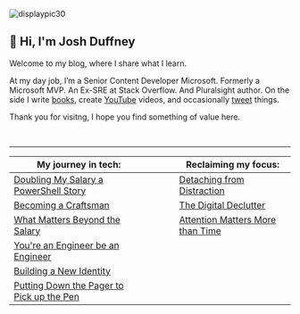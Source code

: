 ![displaypic30](/img/displaypic30.png)

## 👋 Hi, I'm Josh Duffney

Welcome to my blog, where I share what I learn.

At my day job, I’m a Senior Content Developer Microsoft. Formerly a Microsoft MVP. An Ex-SRE at Stack Overflow. And Pluralsight author. On the side I write [books](https://app.gumroad.com/joshduffney/), create [YouTube](https://www.youtube.com/channel/UCCV1T7JbfzbE2O7P3kydmKw) videos, and occasionally [tweet](https://twitter.com/joshduffney) things.

Thank you for visitng, I hope you find something of value here.

<br>

---

|**My journey in tech**:|<img width=50/>|**Reclaiming my focus**:|
|---	|---	|---	|
|[Doubling My Salary a PowerShell Story](/doubling-my-salary-a-powershell-story/)|   	|[Detaching from Distraction](/detaching-from-distraction/)|
|[Becoming a Craftsman](/becoming-a-craftsman)||[The Digital Declutter](/the-digital-declutter/)|
|[What Matters Beyond the Salary](/what-matters-beyond-the-salary)|   	|[Attention Matters More than Time](/attention-matters-more-than-time/)|
|[You're an Engineer be an Engineer](/youre-an-engineer-be-an-engineer)|   	|   	|
|[Building a New Identity](https://duffney.io/building-a-new-identity/)|   	|   	|
|[Putting Down the Pager to Pick up the Pen](https://duffney.io/putting-down-the-pager-to-pick-up-the-pen/)|||